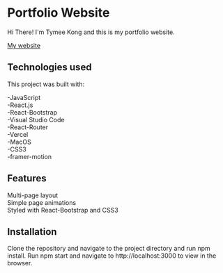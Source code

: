 # Portfolio Website

Hi There! I'm Tymee Kong and this is my portfolio website.

<a href='https://personal-portfolio-bnox6prcn-tymee-kongs-projects.vercel.app/' target='_blank'>My website</a>

## Technologies used

This project was built with:

-JavaScript  
-React.js  
-React-Bootstrap  
-Visual Studio Code  
-React-Router  
-Vercel  
-MacOS  
-CSS3  
-framer-motion

## Features

Multi-page layout  
Simple page animations  
Styled with React-Bootstrap and CSS3

## Installation

Clone the repository and navigate to the project directory and run npm install.
Run npm start and navigate to http://localhost:3000 to view in the browser.
